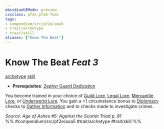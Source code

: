 ```yaml
---
obsidianUIMode: preview
cssclass: pf2e,pf2e-feat
tags:
- compendium/src/pf2e/aoa5
- trait/archetype
- trait/skill
aliases: ["Know The Beat"]
---
```

# Know The Beat  *Feat 3*  
[archetype](/rules/traits/archetype.md)  [skill](/rules/traits/skill.md)  

- **Prerequisites**: [Zephyr Guard Dedication](/compendium/feats/zephyr-guard-dedication-aoa5.md)

You become trained in your choice of [Guild Lore](/compendium/skills.md#Lore), [Legal Lore](/compendium/skills.md#Lore), [Mercantile Lore](/compendium/skills.md#Lore), or [Underworld Lore](/compendium/skills.md#Lore). You gain a +1 circumstance bonus to [Diplomacy](/compendium/skills.md#Diplomacy) checks to [Gather Information](/rules/actions/gather-information.md) and to checks made to investigate crimes.

*Source: Age of Ashes #5: Against the Scarlet Triad p. 81*  
%% #compendium/src/pf2e/aoa5 #trait/archetype #trait/skill %%